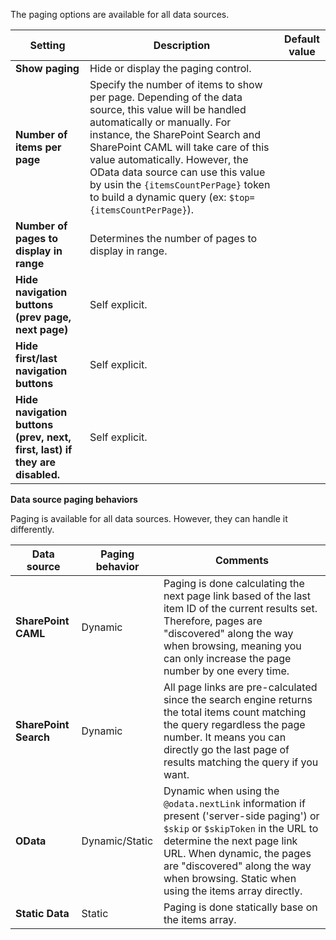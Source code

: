 The paging options are available for all data sources.

| Setting | Description | Default value |
| --------| ----------- |---------------|
|**Show paging** | Hide or display the paging control.
|**Number of items per page** | Specify the number of items to show per page. Depending of the data source,  this value will be handled automatically or manually. For instance, the SharePoint Search and SharePoint CAML will take care of this value automatically. However, the OData data source can use this value by usin the `{itemsCountPerPage}` token to build a dynamic query (ex: `$top={itemsCountPerPage}`).
|**Number of pages to display in range** | Determines the number of pages to display in range.
|**Hide navigation buttons (prev page, next page)** | Self explicit.
|**Hide first/last navigation buttons** | Self explicit.
|**Hide navigation buttons (prev, next, first, last) if they are disabled.** | Self explicit.

**Data source paging behaviors**

Paging is available for all data sources. However, they can handle it differently.

| Data source | Paging behavior | Comments |
|-------------| ----------------|-----------|
| **SharePoint CAML**| Dynamic | Paging is done calculating the next page link based of the last item ID of the current results set. Therefore, pages are "discovered" along the way when browsing, meaning you can only increase the page number by one every time.
| **SharePoint Search** | Dynamic | All page links are pre-calculated since the search engine returns the total items count matching the query regardless the page number. It means you can directly go the last page of results matching the query if you want. 
| **OData** | Dynamic/Static | Dynamic when using the `@odata.nextLink` information if present ('server-side paging') or `$skip` or `$skipToken` in the URL to determine the next page link URL. When dynamic, the pages are "discovered" along the way when browsing. Static when using the items array directly.
| **Static Data** | Static | Paging is done statically base on the items array.